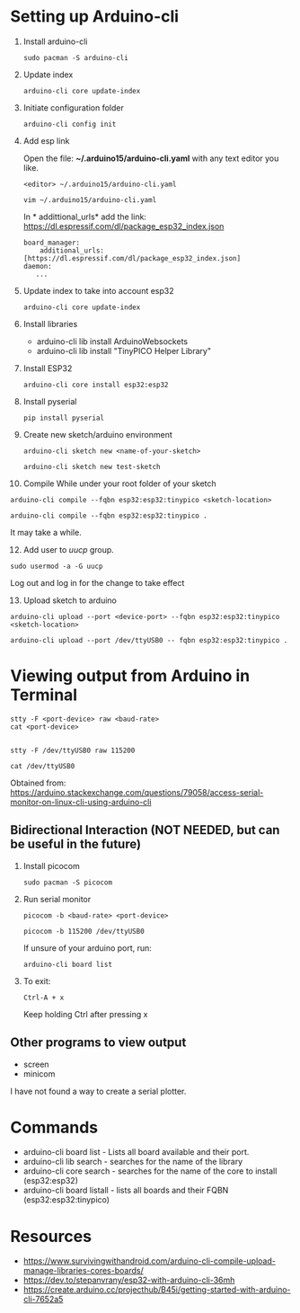 # Setting up Arduino-cli

1. Install arduino-cli
   ```
   sudo pacman -S arduino-cli
   ```
2. Update index
   ```
   arduino-cli core update-index
   ```
3. Initiate configuration folder
   ```
   arduino-cli config init
   ```
   
4. Add esp link

   Open the file: **~/.arduino15/arduino-cli.yaml** with any text editor you like.
   ```
   <editor> ~/.arduino15/arduino-cli.yaml
   
   vim ~/.arduino15/arduino-cli.yaml
   ```
   
   In * addittional_urls* add the link: https://dl.espressif.com/dl/package_esp32_index.json
   ```
   board_manager:
       additional_urls: [https://dl.espressif.com/dl/package_esp32_index.json]
   daemon:
      ...
   ```
5. Update index to take into account esp32
   ```
   arduino-cli core update-index
   ```
6. Install libraries
   - arduino-cli lib install ArduinoWebsockets
   - arduino-cli lib install "TinyPICO Helper Library"
7. Install ESP32
   ```
   arduino-cli core install esp32:esp32
   ```
8. Install pyserial
   ```
   pip install pyserial
   ```
9. Create new sketch/arduino environment
   ```
   arduino-cli sketch new <name-of-your-sketch>
   
   arduino-cli sketch new test-sketch
   ```
   
10. Compile
   While under your root folder of your sketch
   ```
   arduino-cli compile --fqbn esp32:esp32:tinypico <sketch-location>
   
   arduino-cli compile --fqbn esp32:esp32:tinypico .
   ```
   
   It may take a while.
   
12. Add user to *uucp* group.
   ```
   sudo usermod -a -G uucp
   ```
   
   Log out and log in for the change to take effect
   
13. Upload sketch to arduino
   ```
   arduino-cli upload --port <device-port> --fqbn esp32:esp32:tinypico <sketch-location>
   
   arduino-cli upload --port /dev/ttyUSB0 -- fqbn esp32:esp32:tinypico .
   ```

# Viewing output from Arduino in Terminal
```
stty -F <port-device> raw <baud-rate>
cat <port-device>


stty -F /dev/ttyUSB0 raw 115200

cat /dev/ttyUSB0
```

Obtained from: https://arduino.stackexchange.com/questions/79058/access-serial-monitor-on-linux-cli-using-arduino-cli

## Bidirectional Interaction (NOT NEEDED, but can be useful in the future)
1. Install picocom
   ```
   sudo pacman -S picocom
   ```
3. Run serial monitor
   ```
   picocom -b <baud-rate> <port-device>
   
   picocom -b 115200 /dev/ttyUSB0
   ```
   
   If unsure of your arduino port, run:
   ```
   arduino-cli board list
   ```
3. To exit:
   ```
   Ctrl-A + x
   ```
   Keep holding Ctrl after pressing x
   
## Other programs to view output
* screen
* minicom

I have not found a way to create a serial plotter.

# Commands
* arduino-cli board list - Lists all board available and their port.
* arduino-cli lib search <lib-name> - searches for the name of the library
* arduino-cli core search <board-name> - searches for the name of the core to install (esp32:esp32)
* arduino-cli board listall - lists all boards and their FQBN (esp32:esp32:tinypico)

# Resources
* https://www.survivingwithandroid.com/arduino-cli-compile-upload-manage-libraries-cores-boards/
* https://dev.to/stepanvrany/esp32-with-arduino-cli-36mh
* https://create.arduino.cc/projecthub/B45i/getting-started-with-arduino-cli-7652a5

